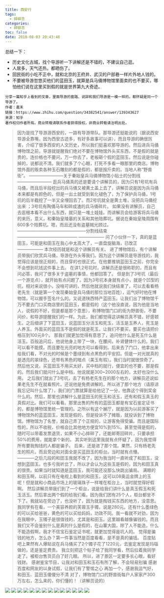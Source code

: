 ```yaml
---
title: 西安行
tags:
  - 碎碎念
categories:
  - 碎碎念
toc: false
date: 2018-08-03 20:43:48
---
```


总结一下：
- 历史文化古城，找个导游听一下讲解还是不错的，不建议自己逛。
- 人居多，天气还热，都晒伤了。
- 回民街的小吃不正中，就和北京的王府井、武汉的户部巷一样片外地人钱的。
- 不要被导游忽悠买他们的蓝田玉，就算是兵马俑博物馆里面卖的也不要买，哪怕他们说在这里买到假的就是世界第九大奇迹。

```
分享一篇知乎上看到的文章，里面导游的套路、说辞和我们导游是一模一样的，都怀疑是同一个导游了。
作者：嘉禾
链接：https://www.zhihu.com/question/34382541/answer/139343627
来源：知乎
著作权归作者所有。商业转载请联系作者获得授权，非商业转载请注明出处。
```

> 因为是找了导游游西安的，一路有导游带队。那导游还挺能说的（据说西安导游全靠嘴，因为西安古迹多，有好多故事可以讲），而且导游的确很厉害，介绍了很多西安的人文历史，所以我们挺喜欢那导游的。然后进兵马俑博物馆之前，导游就提醒我们绝对不要在博物馆外头买东西，不是假的就是贵的，连价格也不要问，万一你去了，老板砸个假的蓝田玉，然后说是你碰掉的，说都说不清。我们就多了个心眼，打死不多看一眼那里的商店。博物馆外面的贩卖各种玉石雕刻的都是假的，都是按斤卖的。当地人称“野兽街”。
————————关于秦始皇兵马俑博物馆小贴士的分割线————————
逛兵马俑真的还是要请个讲解员的，因为只有1号坑有兵马俑，而且后半段挖出的兵马俑又被黄土盖上去了，讲解员说是因为兵马俑本来都是有颜色的，但是一出土就受到氧化褪色了，为了保护兵马俑，1号坑的后半截挖了一半又全埋回去了。而2号坑就全是黄土堆，没把兵马俑挖出来 ；3号坑有陶俑马车和碎成渣的兵马俑碎片。
如果没有讲解员，自己去逛根本看不出什么东西，就只是一堆土娃娃。而讲解员会给游客将兵马俑的来历，意义，和秦始皇陵墓的关系和其他陪葬坑。据说在秦始皇陵周围有600多个陪葬坑。嗯，而且还没有盗墓贼光顾过。
————————————————分割线结束——————————————
——————
问了小伙伴一下，真的是蓝田玉，可能是和田玉在我心中太高大了，一直盘旋脑海，已改正
——————
本次经历就是和这个讲解员有关。
进了博物馆后，有个讲解员带我们欣赏兵马俑，导游在外头等我们。因为这个讲解员是导游找的，我觉得应该是很正规的，而且穿的也很正式。在他要推销蓝田玉之前，你完全不会想到坑钱这件事上去。
在讲1,2号坑时，讲解员还是很称职的，而且有问必答，我问了很多关于盗墓的事情，他都回答了。
但是到了3号坑（最后一个游览点），就开始有点问题了。因为3号坑本身就有点小，就是个凹型的坑，相对来说很小，没啥可讲的，然后他就说我们快结束了，可以去看看杨老先生（就是第一个发现秦始皇兵马俑的那位当地百姓），运气好时他在博物馆，可以握手签名什么的。又说道陕西特产蓝田玉。让我们出了博物馆千万不要去门口买商店里的蓝田玉，都是假的（这个他没直说，因为他是当地人，说假的不好，但是都是那个意思），称博物馆门口的街为野兽街，不要问价，和导游提醒我们的一样。为此，我们都觉得这讲解员真不错，好感顿生。之后细讲了下蓝田玉，说蓝田玉分活玉和死玉，活玉是玉养人，死玉是人养玉。外面买的蓝田玉不是假的就是死玉，让我们不要买，要买也请把价格压到100元8个。
那我们就更加觉得有意思了，追问他什么是死玉什么是活玉。百般追问后，他说他身上带了一块，在腰间，补肾健体什么的。我们可以看不能摸。而且要在光亮的地方可以看得到。后来去了门口，他拿出来给我们看，不对光的时候是个墨绿到有点黑色的平安扣。但是一对光就真的是透亮的翠绿色，还带有黑色的暗点（美玉有瑕）。我们当时就很惊奇了。然后他又说，买蓝田玉不用买太好，买中档的就行，便宜的也不要，那是假的。然后我们就问什么是中档，他说就是300~2000左右的，太好也没什么用。
之后我们就出了3号坑，去了有杨老先生在的那个地方，讲解员还说如果老先生不在就看照片。还说他是免费讲解的，所以进了那个地方（请原谅我忘记叫什么馆了），我们的门票就算是给他记了一分，他靠这个得到奖金什么的。然后，那里也讲解什么是蓝田玉的死玉和活玉，还有和假玉真玉的真假对比。我们可以看看。那里出售的所有的蓝田玉都是有宝石鉴定证书的，都是博物馆里统一管理的。之所以有这个展厅，就是因为以前游客买了博物馆外的蓝蓝田玉，发现是假的，但是投诉不了摊贩，就投诉到了博物馆。博物馆为了名誉，就自己弄了个正规的，让游客免得受骗。而且是国际性的，所以不收税，价格会比其他地方便宜10%到15%。甚至觉得是假的，随时可以带着发票退货，如果不小心摔碎了，还能邮寄回碎片，只要承担50%的费用，就能拿个新的。
其实听到这里我就有点怀疑了，因为我觉得所有要我掏钱的人都是骗子。
后来，还是进了那个馆。果然，只有杨老先生的照片。而且旁边和对面全是买蓝田玉的柜台。当时就有点懵。
————之后几段的和田玉我就不改了，因为我当时一直听成了和田玉，没想到蓝田玉。也多亏我听岔了，所以才会认为这些玉是假的，因为和田玉真的很贵。如果当时就知道是蓝田玉，我可能还没那么快跳出骗局。
满眼的和田玉啊，以前只有在电视上看到的和田玉，这可以08奥运金牌上的玉呢！但是就和小商品市场上的玻璃珠子一样堆在柜台上，当时就觉得好假啊。
然后讲解员带我们到了一个柜台，说是给我们讲什么是真玉假玉和死玉活玉。然后拿出两个假的给我们看。因为我们团有25个人，柜台都坐不下了。我就站在旁边了，也没听了，因为就是掏钱买东西的地方，没意思。我同学有在看，一个美容养颜的芙蓉玉手镯，说是280元。还有什么墨绿色的可以买给爸爸，黄色的可以买给妈妈，功效不同。我一看就不对劲，因为在我眼中，玉镯子是很值钱的，尤其是和田玉。这里越看越像骗钱的。而且我们又不会鉴别什么是真的什么是假的，在山寨大国，除了人不能造，什么不能造假啊，我才不信宝石鉴定证书呢，就更加觉得是坑人的。
觉得是骗钱的地方，怎么办？第一件事当然是百度看看，是不是真的骗钱。
百度贴吧上果然有人爆贴说在兵马俑买了2个镯子花了1220元，去鉴定发现是玛瑙做的，还是鉴定费贵。
我立刻把这个帖子给了我同学看，然后拉着我同学走了。被柜台售货员白了好几眼。
所以，进了景区一定要多长心眼，看好钱财。
感谢鉴宝节目，让我对和田玉和玉石有所了解，不会轻易别骗
感谢百度和网友的以身试假，让我们有了警惕之心
再加一个，感谢我运气好，和田玉、蓝田玉傻傻分不清
对了，博物馆门口的野兽街每户人家家产300万左右，怎么来的，你们懂的！（讲解员说的）

![](https://file.mspring.org/images/blog/ab7004d7a9d54b052c4baca479397b02!detail)
![](https://file.mspring.org/images/blog/a127e3a0d8e80f392f0a0831fc591e40!detail)
![](https://file.mspring.org/images/blog/1f1846686b792c14d585cfaaec5f076f!detail)
![](https://file.mspring.org/images/blog/48e701947296ce81ff50cdf96f1502b9!detail)
![](https://file.mspring.org/images/blog/052a59eadd16e12bd6dff8ee3f2379d9!detail)
![](https://file.mspring.org/images/blog/9b7fd5cee45ec1104660a8ecdaa86f77!detail)
![](https://file.mspring.org/images/blog/e25a39eba068f31dc61221757d68043c!detail)
![](https://file.mspring.org/images/blog/e610188a8535773ce0ef6f20c7a6792f!detail)
![](https://file.mspring.org/images/blog/80a12959a024abe7dc150061fd0bccc6!detail)
![](https://file.mspring.org/images/blog/ff72282c0ff2f7dba3f00597c4724ac4!detail)
![](https://file.mspring.org/images/blog/9f997a31e0985ea930634c570e24d5ef!detail)
![](https://file.mspring.org/images/blog/4252f7d89f08b74f823b8ad60bb855df!detail)
![](https://file.mspring.org/images/blog/d5424126bed22fac4346a69bc169dd98!detail)
![](https://file.mspring.org/images/blog/3ef4205b11ac23cbc6925ba1c6bcd57f!detail)